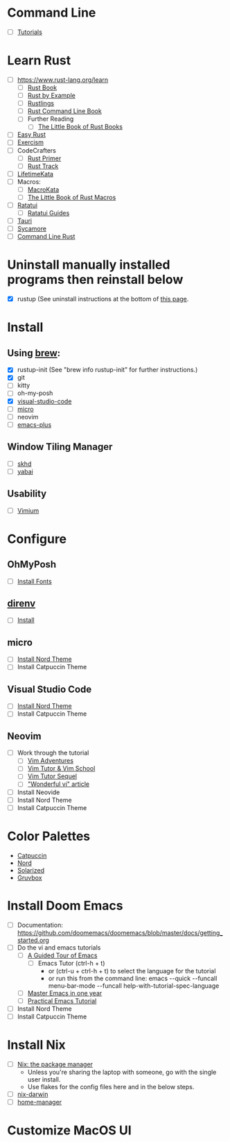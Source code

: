 # Command Line
 - [ ] [Tutorials](./command-line.md)

# Learn Rust
 - [ ] https://www.rust-lang.org/learn
   - [ ] [Rust Book](https://doc.rust-lang.org/book/)
   - [ ] [Rust by Example](https://doc.rust-lang.org/rust-by-example/)
   - [ ] [Rustlings](https://github.com/rust-lang/rustlings/)
   - [ ] [Rust Command Line Book](https://rust-cli.github.io/book/index.html)
   - [ ] Further Reading
     - [ ] [The Little Book of Rust Books](https://lborb.github.io/book/title-page.html)
 - [ ] [Easy Rust](https://dhghomon.github.io/easy_rust/Chapter_1.html)
 - [ ] [Exercism](https://exercism.org/tracks/rust)
 - [ ] CodeCrafters
   - [ ] [Rust Primer](https://app.codecrafters.io/collections/rust-primer)
   - [ ] [Rust Track](https://app.codecrafters.io/tracks/rust)
 - [ ] [LifetimeKata](https://tfpk.github.io/lifetimekata/)
 - [ ] Macros:
   - [ ] [MacroKata](https://github.com/tfpk/macrokata)
   - [ ] [The Little Book of Rust Macros](https://veykril.github.io/tlborm/)
 - [ ] [Ratatui](https://ratatui.rs/)
   - [ ] [Ratatui Guides](https://ratatui.rs/tutorials/hello-world/)
 - [ ] [Tauri](https://beta.tauri.app/guides/)
 - [ ] [Sycamore](https://sycamore-rs.netlify.app/docs/getting_started/installation)
 - [ ] [Command Line Rust](https://github.com/kyclark/command-line-rust)

# Uninstall manually installed programs then reinstall below
 - [x] rustup (See uninstall instructions at the bottom of [this page](https://www.rust-lang.org/tools/install).

# Install

## Using [brew](https://brew.sh/):
 - [x] rustup-init (See "brew info rustup-init" for further instructions.)
 - [x] git
 - [ ] kitty
 - [ ] oh-my-posh
 - [x] [visual-studio-code](https://code.visualstudio.com/docs)
 - [ ] [micro](https://github.com/zyedidia/micro)
 - [ ] neovim
 - [ ] [emacs-plus](https://github.com/d12frosted/homebrew-emacs-plus?tab=readme-ov-file#install)

## Window Tiling Manager
 - [ ] [skhd](https://github.com/koekeishiya/skhd)
 - [ ] [yabai](https://github.com/koekeishiya/yabai)

## Usability
 - [ ] [Vimium](https://vimium.github.io/)

# Configure

## OhMyPosh
 - [ ] [Install Fonts](https://ohmyposh.dev/docs/installation/fonts)

## [direnv](https://direnv.net/)
 - [ ] [Install](https://direnv.net/docs/installation.html)

## micro
 - [ ] [Install Nord Theme](https://github.com/KiranWells/micro-nord-tc-colors/)
 - [ ] Install Catpuccin Theme

## Visual Studio Code
 - [ ] [Install Nord Theme](https://marketplace.visualstudio.com/items?itemName=arcticicestudio.nord-visual-studio-code)
 - [ ] Install Catpuccin Theme

## Neovim
 - [ ] Work through the tutorial
   - [ ] [Vim Adventures](https://vim-adventures.com/)
   - [ ] [Vim Tutor & Vim School](https://vimschool.netlify.app/introduction/vimtutor/)
   - [ ] [Vim Tutor Sequel](https://github.com/micahkepe/vimtutor-sequel)
   - [ ] ["Wonderful vi" article](https://world.hey.com/dhh/wonderful-vi-a1d034d3)
 - [ ] Install Neovide
 - [ ] Install Nord Theme
 - [ ] Install Catpuccin Theme

# Color Palettes
 - [Catpuccin](https://github.com/catppuccin)
 - [Nord](https://www.nordtheme.com/)
 - [Solarized](https://ethanschoonover.com/solarized/)
 - [Gruvbox](https://github.com/morhetz/gruvbox)

# Install Doom Emacs
 - [ ] Documentation: https://github.com/doomemacs/doomemacs/blob/master/docs/getting_started.org
 - [ ] Do the vi and emacs tutorials
   - [ ] [A Guided Tour of Emacs](https://www.gnu.org/software/emacs/tour/)
     - [ ] Emacs Tutor (ctrl-h + t)
       - or (ctrl-u + ctrl-h + t) to select the language for the tutorial
       - or run this from the command line: emacs --quick --funcall menu-bar-mode --funcall help-with-tutorial-spec-language
   - [ ] [Master Emacs in one year](https://github.com/redguardtoo/mastering-emacs-in-one-year-guide/blob/master/guide-en.org)
   - [ ] [Practical Emacs Tutorial](http://xahlee.info/emacs/emacs/emacs.html)
 - [ ] Install Nord Theme
 - [ ] Install Catpuccin Theme

# Install Nix
 - [ ] [Nix: the package manager](https://nixos.org/download#nix-install-macos)
   - Unless you're sharing the laptop with someone, go with the single user install.
   - Use flakes for the config files here and in the below steps.
 - [ ] [nix-darwin](https://github.com/LnL7/nix-darwin)
 - [ ] [home-manager](https://nix-community.github.io/home-manager/index.xhtml#sec-install-nix-darwin-module)

# Customize MacOS UI

